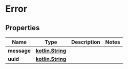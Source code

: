 # Error

## Properties
Name | Type | Description | Notes
------------ | ------------- | ------------- | -------------
**message** | [**kotlin.String**](.md) |  | 
**uuid** | [**kotlin.String**](.md) |  | 
